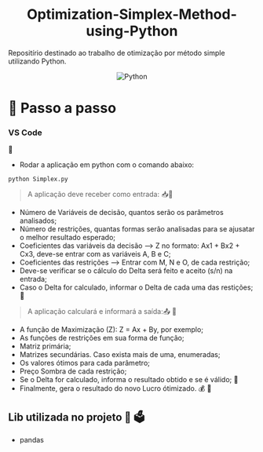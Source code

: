 <h1 align='center'>Optimization-Simplex-Method-using-Python</h1>
<p align="left">Repositírio destinado ao trabalho de otimização por método simple utilizando Python.</p>

<div align="center">

![Python](https://img.shields.io/badge/Python-FFD43B?style=for-the-badge&logo=python&logoColor=blue)

</div>

# 📜 Passo a passo

<h3> VS Code</h3>
🚨

- Rodar a aplicação em python com o comando abaixo:

```
python Simplex.py
```

> A aplicação deve receber como entrada: 📥🚀

- Número de Variáveis de decisão, quantos serão os parâmetros analisados;
- Número de restrições, quantas formas serão analisadas para se ajusatar o melhor resultado esperado;
- Coeficientes das variáveis da decisão --> Z no formato: Ax1 + Bx2 + Cx3, deve-se entrar com as variáveis A, B e C;
- Coeficientes das restrições --> Entrar com M, N e O, de cada restrição;
- Deve-se verificar se o cálculo do Delta será feito e aceito (s/n) na entrada;
- Caso o Delta for calculado, informar o Delta de cada uma das restições;🥏

> A aplicação calculará e informará a saída:📤 🎯

- A função de Maximização (Z): Z = Ax + By, por exemplo;
- As funções de restrições em sua forma de função;
- Matriz primária;
- Matrizes secundárias. Caso exista mais de uma, enumeradas;
- Os valores ótimos para cada parâmetro;
- Preço Sombra de cada restrição;
- Se o Delta for calculado, informa o resultado obtido e se é válido; 🧮
- Finalmente, gera o resultado do novo Lucro ótimizado. 💰 💸

## Lib utilizada no projeto 🕋 🗳️

- pandas
